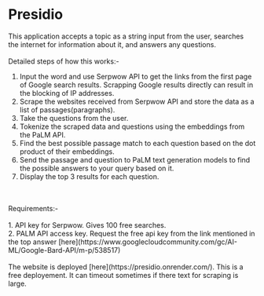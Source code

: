 # Presidio
This application accepts a topic as a string input from the user, searches the internet for information about it, and answers any questions.<br/>
<br/>Detailed steps of how this works:-
1. Input the word and use Serpwow API to get the links from the first page of Google search results. Scrapping Google results directly can result in the blocking of IP addresses.
2. Scrape the websites received from Serpwow API and store the data as a list of passages(paragraphs).
3. Take the questions from the user.
4. Tokenize the scraped data and questions using the embeddings from the PaLM API.
5. Find the best possible passage match to each question based on the dot product of their embeddings.
6. Send the passage and question to PaLM text generation models to find the possible answers to your query based on it.
7. Display the top 3 results for each question.
<br/>
<br/>
Requirements:-
<br/>
<br/>
1. API key for Serpwow. Gives 100 free searches.<br/>
2. PALM API access key. Request the free api key from the link mentioned in the top answer [here](https://www.googlecloudcommunity.com/gc/AI-ML/Google-Bard-API/m-p/538517)
<br/>
<br/>
The website is deployed [here](https://presidio.onrender.com/). This is a free deployement. It can timeout sometimes if there text for scraping is large.
<br/>
